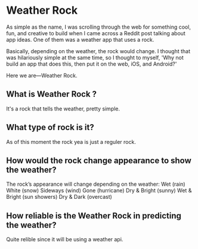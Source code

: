 # Weather Rock

As simple as the name, I was scrolling through the web for something cool, fun, and creative to build when I came across a Reddit post talking about app ideas. One of them was a weather app that uses a rock.

Basically, depending on the weather, the rock would change. I thought that was hilariously simple at the same time, so I thought to myself, 'Why not build an app that does this, then put it on the web, iOS, and Android?'

Here we are—Weather Rock.

## What is Weather Rock ?

It's a rock that tells the weather, pretty simple.

## What type of rock is it?

As of this moment the rock yea is just a reguler rock.

## How would the rock change appearance to show the weather?

 The rock’s appearance will change depending on the weather:
        Wet (rain)
        White (snow)
        Sideways (wind)
        Gone (hurricane)
        Dry & Bright (sunny)
        Wet & Bright (sun showers)
        Dry & Dark (overcast)

## How reliable is the Weather Rock in predicting the weather?

Quite relible since it will be using a weather api.
